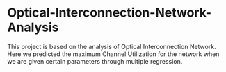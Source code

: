 # Optical-Interconnection-Network-Analysis
This project is based on the analysis of Optical Interconnection Network. Here we predicted the maximum Channel Utilization for the network when we are given certain parameters through multiple regression.  
